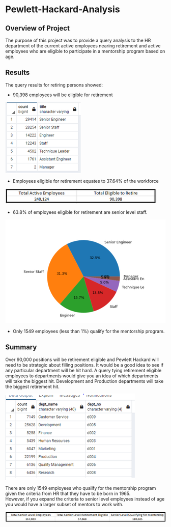 # Pewlett-Hackard-Analysis

## Overview of Project
The purpose of this project was to provide a query analysis to the HR department of the current active employees nearing retirement and active employees
who are eligible to participate in a mentorship program based on age.


## Results
The query results for retiring persons showed:
* 90,398 employees will be eligible for retirement

![Employees eligible for retirement](Images/retiring_titles.PNG)

* Employees eligible for retirement equates to 37.64% of the workforce

![Percent eligible](Images/percent_eligible.PNG)
		

* 63.8% of employees eligible for retirement are senior level staff.

![Percent pie chart](Images/retiring_titles_pie.PNG)

* Only 1549 employees (less than 1%) qualify for the mentorship program.



## Summary

Over 90,000 positions will be retirement eligible and Pewlett Hackard will need to be strategic about filling positions.  It would be a good idea
to see if any particular department will be hit hard.  A query tying retirement eligible employees to departments would give you an idea of which departments 
will take the biggest hit.  Development and Production departments will take the biggest retirement hit.

![Employees eligible for retirement by dept](Images/retiring_depts.PNG)

There are only 1549 employees who qualify for the mentorship program given the criteria from HR that they have to be born in 1965.  
However, if you expand the criteria to senior level employees instead of age you would have a larger subset of mentors to work with.

![Mentorship stats](Images/Mentorship_stats.PNG)

